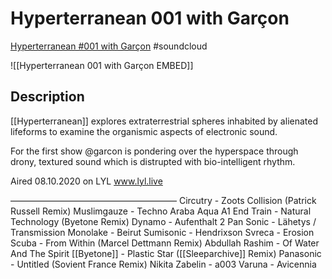 # Hyperterranean 001 with Garçon
[Hyperterranean #001 with Garçon](https://soundcloud.com/vectortrancer_aasudd/hyperterranean-with-garcon?in_system_playlist=personalized-tracks%3A%3Ae-s82%3A932177257) #soundcloud 

![[Hyperterranean 001 with Garçon EMBED]]

## Description
[[Hyperterranean]] explores extraterrestrial spheres inhabited by alienated lifeforms to examine the organismic aspects of electronic sound.

For the first show @garcon is pondering over the hyperspace through drony, textured sound which is distrupted with bio-intelligent rhythm.

Aired 08.10.2020 on LYL
www.lyl.live

———————————————————
Circutry - Zoots Collision (Patrick Russell Remix)
Muslimgauze - Techno Araba Aqua A1
End Train - Natural Technology (Byetone Remix)
Dynamo - Aufenthalt 2
Pan Sonic - Lähetys / Transmission
Monolake - Beirut
Sumisonic - Hendrixson
Svreca - Erosion
Scuba - From Within (Marcel Dettmann Remix)
Abdullah Rashim - Of Water And The Spirit
[[Byetone]] - Plastic Star ([[Sleeparchive]] Remix)
Panasonic - Untitled (Sovient France Remix)
Nikita Zabelin - a003
Varuna - Avicennia